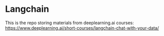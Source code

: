 # Langchain
This is the repo storing materials from deeplearning.ai courses: https://www.deeplearning.ai/short-courses/langchain-chat-with-your-data/
